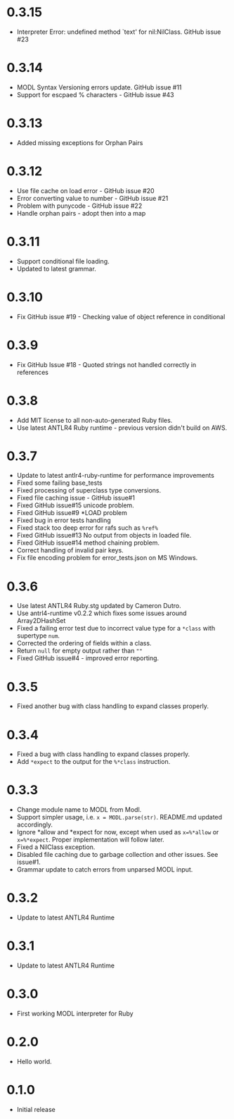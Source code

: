 0.3.15
===
- Interpreter Error: undefined method `text' for nil:NilClass. GitHub issue #23

0.3.14
===
- MODL Syntax Versioning errors update. GitHub issue #11
- Support for escpaed % characters - GitHub issue #43

0.3.13
===
- Added missing exceptions for Orphan Pairs

0.3.12
===
- Use file cache on load error - GitHub issue #20
- Error converting value to number - GitHub issue #21
- Problem with punycode - GitHub issue #22
- Handle orphan pairs - adopt then into a map

0.3.11
===
- Support conditional file loading.
- Updated to latest grammar.

0.3.10
===
- Fix GitHub issue #19 - Checking value of object reference in conditional

0.3.9
===
- Fix GitHub Issue #18 - Quoted strings not handled correctly in references

0.3.8
===
- Add MIT license to all non-auto-generated Ruby files.
- Use latest ANTLR4 Ruby runtime - previous version didn't build on AWS.

0.3.7
===
- Update to latest antlr4-ruby-runtime for performance improvements
- Fixed some failing base_tests
- Fixed processing of superclass type conversions.
- Fixed file caching issue - GitHub issue#1
- Fixed GitHub issue#15 unicode problem.
- Fixed GitHub issue#9 *LOAD problem
- Fixed bug in error tests handling
- Fixed stack too deep error for rafs such as `%ref%`
- Fixed GitHub issue#13 No output from objects in loaded file.
- Fixed GitHub issue#14 method chaining problem.
- Correct handling of invalid pair keys.
- Fix file encoding problem for error_tests.json on MS Windows.

0.3.6
===
- Use latest ANTLR4 Ruby.stg updated by Cameron Dutro.
- Use antrl4-runtime v0.2.2 which fixes some issues around Array2DHashSet
- Fixed a failing error test due to incorrect value type for a `*class` with supertype `num`.
- Corrected the ordering of fields within a class.
- Return `null` for empty output rather than `""`
- Fixed GitHub issue#4 - improved error reporting.

0.3.5
===
- Fixed another bug with class handling to expand classes properly.

0.3.4
===
- Fixed a bug with class handling to expand classes properly.
- Add `*expect` to the output for the `%*class` instruction.

0.3.3
===
- Change module name to MODL from Modl.
- Support simpler usage, i.e. `x = MODL.parse(str)`. README.md updated accordingly.
- Ignore *allow and *expect for now, except when used as `x=%*allow` or `x=%*expect`. Proper implementation will follow later.
- Fixed a NilClass exception.
- Disabled file caching due to garbage collection and other issues. See issue#1.
- Grammar update to catch errors from unparsed MODL input.

0.3.2
===
- Update to latest ANTLR4 Runtime

0.3.1
===
- Update to latest ANTLR4 Runtime

0.3.0
===
- First working MODL interpreter for Ruby

0.2.0
===
- Hello world.

0.1.0
===
- Initial release
